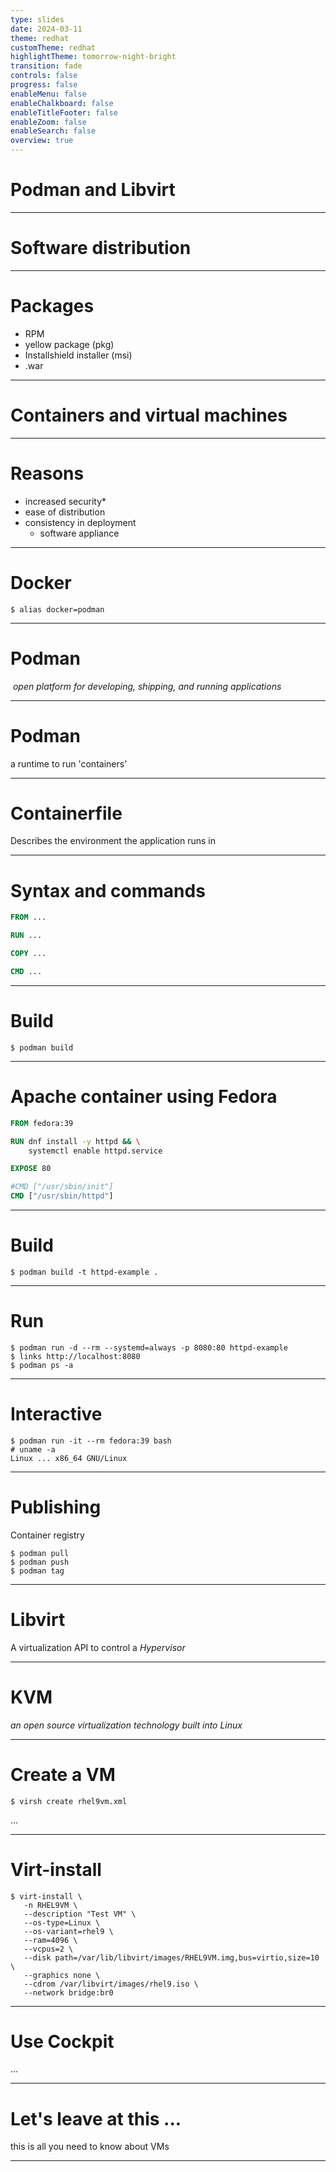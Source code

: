 ```yaml
---
type: slides
date: 2024-03-11
theme: redhat
customTheme: redhat
highlightTheme: tomorrow-night-bright
transition: fade
controls: false
progress: false
enableMenu: false
enableChalkboard: false
enableTitleFooter: false
enableZoom: false
enableSearch: false
overview: true
---
```


# Podman and Libvirt

---

# Software distribution


---

# Packages

 - RPM
 - yellow package (pkg)
 - Installshield installer (msi)
 - .war


---

# Containers and virtual machines

---

# Reasons

  - increased security*
  - ease of distribution
  - consistency in deployment
	  - software appliance

---

# Docker

```
$ alias docker=podman
```

---

# Podman

 _open platform for developing, shipping, and running applications_

---

# Podman

a runtime to run 'containers'


---
# Containerfile

Describes the environment the application runs in

---

# Syntax and commands

```dockerfile
FROM ...

RUN ...

COPY ...

CMD ...
```

---

# Build

```
$ podman build
```


---

# Apache container using Fedora

```dockerfile
FROM fedora:39

RUN dnf install -y httpd && \
    systemctl enable httpd.service

EXPOSE 80

#CMD ["/usr/sbin/init"]
CMD ["/usr/sbin/httpd"]
```

---

# Build

```
$ podman build -t httpd-example .
```

---

# Run

```
$ podman run -d --rm --systemd=always -p 8080:80 httpd-example
$ links http://localhost:8080
$ podman ps -a
```

---

# Interactive

```
$ podman run -it --rm fedora:39 bash
# uname -a
Linux ... x86_64 GNU/Linux
```

---

# Publishing

Container registry
```
$ podman pull
$ podman push
$ podman tag
```

---

# Libvirt

A virtualization API to control a _Hypervisor_

---

# KVM

_an open source virtualization technology built into Linux_

---

# Create a VM

```
$ virsh create rhel9vm.xml
```

...

---

# Virt-install

```
$ virt-install \
   -n RHEL9VM \
   --description "Test VM" \
   --os-type=Linux \
   --os-variant=rhel9 \
   --ram=4096 \
   --vcpus=2 \
   --disk path=/var/lib/libvirt/images/RHEL9VM.img,bus=virtio,size=10 \
   --graphics none \
   --cdrom /var/libvirt/images/rhel9.iso \
   --network bridge:br0
```
---

# Use Cockpit

...

---

# Let's leave at this ...

this is all you need to know about VMs

---
